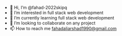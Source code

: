 - 👋 Hi, I’m @fahad-2022skipq
- 👀 I’m interested in full stack web development
- 🌱 I’m currently learning full stack web development
- 💞️ I’m looking to collaborate on any project
- 📫 How to reach me fahadaliarshad1990@gmail.com


